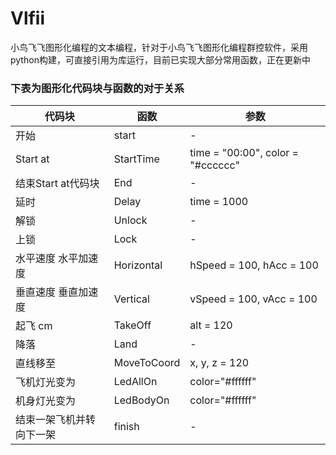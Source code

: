 # Vlfii
小鸟飞飞图形化编程的文本编程，针对于小鸟飞飞图形化编程群控软件，采用python构建，可直接引用为库运行，目前已实现大部分常用函数，正在更新中

### 下表为图形化代码块与函数的对于关系
|代码块|函数|参数|
|---|---|---|
|开始|start|-|
|Start at|StartTime|time = "00:00", color = "#cccccc"|
|结束Start at代码块|End|-|
|延时|Delay|time = 1000|
|解锁|Unlock|-|
|上锁|Lock|-|
|水平速度 水平加速度|Horizontal|hSpeed = 100, hAcc = 100|
|垂直速度 垂直加速度|Vertical|vSpeed = 100, vAcc = 100|
|起飞  cm|TakeOff|alt = 120|
|降落|Land|-|
|直线移至|MoveToCoord|x, y, z = 120|
|飞机灯光变为|LedAllOn|color="#ffffff"|
|机身灯光变为|LedBodyOn|color="#ffffff"|
|结束一架飞机并转向下一架|finish|-|
